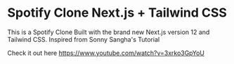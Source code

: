 # Spotify Clone Next.js + Tailwind CSS

This is a Spotify Clone Built with the brand new Next.js version 12 and Tailwind CSS. Inspired from Sonny Sangha's Tutorial

Check it out here https://www.youtube.com/watch?v=3xrko3GpYoU
